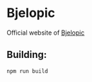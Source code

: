# Bjelopic

Official website of [Bjelopic](https://dev.bjelopic.com)

## Building:

```bash
npm run build
```
